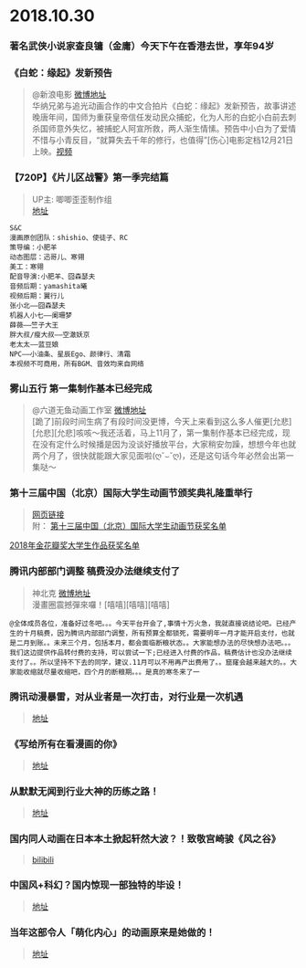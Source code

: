 # 2018.10.30
### 著名武侠小说家查良镛（金庸）今天下午在香港去世，享年94岁

### 《白蛇：缘起》发新预告
> @新浪电影  [微博地址](https://weibo.com/1623886424/H0j0NhcCG)  
>华纳兄弟与追光动画合作的中文合拍片《白蛇：缘起》发新预告，故事讲述晚唐年间，国师为重获皇帝信任发动民众捕蛇，化为人形的白蛇小白前去刺杀国师意外失忆，被捕蛇人阿宣所救，两人渐生情愫。预告中小白为了爱情不惜与小青反目，“就算失去千年的修行，也值得”[伤心]电影定档12月21日上映。[视频](https://weibo.com/tv/v/4300531628469204?fid=1034:4300531628469204)  

### 【720P】《片儿区战警》第一季完结篇 
>UP主: 唧唧歪歪制作组  
>[地址](https://www.bilibili.com/video/av34650589)  

```
S&C 
漫画原创团队：shishio、使徒子、RC 
策导编：小肥羊 
动态图层：迅哥儿、寒翎 
美工：寒翎 
配音导演:小肥羊、囧森瑟夫 
音频后期：yamashita曦 
视频后期：翼行儿 
张小北——囧森瑟夫 
机器人小七——阑珊梦 
薛薇——竺子大王 
胖大叔/瘦大叔——空澈妖京 
老太太——蓝豆娘 
NPC——小油条、星辰Ego、颜律行、清霜 
本视频不可商用，所有BGM、音效均来自网络
```

### 雾山五行 第一集制作基本已经完成
> @六道无鱼动画工作室  [微博地址](https://weibo.com/5236540731/H0jGdrfjG)  
>[跪了]前段时间生病了有段时间没更博，今天上来看到这么多人催更[允悲][允悲][允悲]咳咳～我还活着，马上11月了，第一集制作基本已经完成，现在没有定什么时候播是因为没谈好播放平台，大家稍安勿躁，想想今年也就两个月了，很快就能跟大家见面啦(ღ˘⌣˘ღ)，还是这句话今年必然会出第一集哒～ ​​​​ 


### 第十三届中国（北京）国际大学生动画节颁奖典礼隆重举行 
>[网页链接](http://mby.cuc.edu.cn/zcyw/11535.html?from=groupmessage)   
 附： [第十三届中国（北京）国际大学生动画节获奖名单](http://img01.cuctv.com/M00/78/31/cR9WaVvXo8mSOdmXAADkg0D_d8M720.pdf)

[2018年金花瓣奖大学生作品获奖名单](http://img01.cuctv.com/M00/EB/6B/cR9WaVvXo-KNCQpyAABDPfIz_7s41.docx)

###  腾讯内部部门调整 稿费没办法继续支付了
> 神北克 [微博地址](https://weibo.com/2094510665/H0egPEeD2 )  
>漫畫圈震撼彈來囉！[嘻嘻][嘻嘻][嘻嘻] ​​​​ 
```
@全体成员各位，准备好过冬吧。。。今天平台开会了,事情十万火急，我就直接说结论吧。已经产生的十月稿费，因为腾讯内部部门调整，所有预算全都锁死，需要明年一月才能开启支付，也就是二月到账。。未来三个月，包括本月，都会面临断粮状态。。大家能想办法的尽快想办法吧。。。我们这边提供作品转付费的支持，可以尝试一下;已经进入付费的作品，稿费估计也没办法继续支付了。。所以坚持不下去的同学，建议.11月可以不用再产出费用了。。窟窿会越来越大的。。大家能收缩就尽量收缩吧，四个月的断粮期。。。是真的寒冬来了一
```

### 腾讯动漫暴雷，对从业者是一次打击，对行业是一次机遇
>[地址](https://weibo.com/ttarticle/p/show?id=2309404300905913711098) 

### 《写给所有在看漫画的你》  
>[地址](https://weibo.com/ttarticle/p/show?id=2309404300710031295861)  


### 从默默无闻到行业大神的历练之路！
>[地址](https://www.bilibili.com/read/cv1418127)  

### 国内同人动画在日本本土掀起轩然大波？！致敬宫崎骏《风之谷》
>[bilibili](https://www.bilibili.com/video/av34960172)  


### 中国风+科幻？国内惊现一部独特的毕设！ 
>[地址](https://www.bilibili.com/read/cv1417979)  

### 当年这部令人「萌化内心」的动画原来是她做的！ 
>[地址](https://mp.weixin.qq.com/s/UhrlSpREgpjCLiunmxX4qA) 